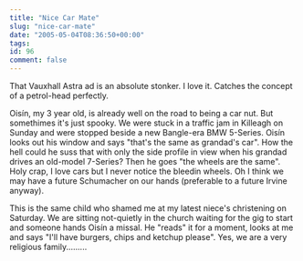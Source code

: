 ```yaml
---
title: "Nice Car Mate"
slug: "nice-car-mate"
date: "2005-05-04T08:36:50+00:00"
tags:
id: 96
comment: false
---
```


<div style="clear:both;"></div>That Vauxhall Astra ad is an absolute stonker. I love it. Catches the concept of a petrol-head perfectly.

Ois&iacute;n, my 3 year old, is already well on the road to being a car nut. But somethimes it's just spooky. We were stuck in a traffic jam in Killeagh on Sunday and were stopped beside a new Bangle-era BMW 5-Series. Ois&iacute;n looks out his window and says "that's the same as grandad's car". How the hell could he suss that with only the side profile in view when his grandad drives an old-model 7-Series? Then he goes "the wheels are the same". Holy crap, I love cars but I never notice the bleedin wheels. Oh I think we may have a future Schumacher on our hands (preferable to a future Irvine anyway).

This is the same child who shamed me at my latest niece's christening on Saturday. We are sitting not-quietly in the church waiting for the gig to start and someone hands Ois&iacute;n a missal. He "reads" it for a moment, looks at me and says "I'll have burgers, chips and ketchup please". Yes, we are a very religious family.........

<div style="clear:both; padding-bottom: 0.25em;"></div>
